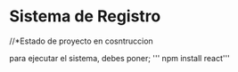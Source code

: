 <h1>Sistema de Registro</h1>

//*Estado de proyecto en cosntruccion

para ejecutar el sistema, debes poner;
''' npm install react'''
